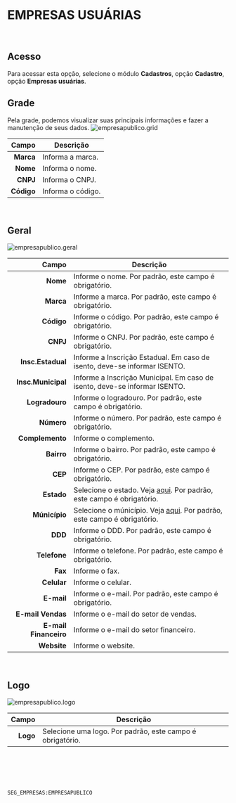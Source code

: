 # EMPRESAS USUÁRIAS
<br>

## Acesso
Para acessar esta opção, selecione o módulo **Cadastros**, opção **Cadastro**, opção **Empresas usuárias**.
<br>

## Grade
Pela grade, podemos visualizar suas principais informações e fazer a manutenção de seus dados.
![empresapublico.grid](https://raw.githubusercontent.com/netforcews/docs-siscom/master/cadastros/imagens/empresapublico.grid.png)

Campo | Descrição
--:|---
**Marca** | Informa a marca.
**Nome** | Informa o nome.
**CNPJ** | Informa o CNPJ.
**Código** | Informa o código.
<br>

## Geral
![empresapublico.geral](https://raw.githubusercontent.com/netforcews/docs-siscom/master/cadastros/imagens/empresapublico.geral.png)

Campo | Descrição
--:|---
**Nome** | Informe o nome. Por padrão, este campo é obrigatório.
**Marca** | Informe a marca. Por padrão, este campo é obrigatório.
**Código** | Informe o código. Por padrão, este campo é obrigatório.
**CNPJ** | Informe o CNPJ. Por padrão, este campo é obrigatório.
**Insc.Estadual** | Informe a Inscrição Estadual. Em caso de isento, deve-se informar ISENTO.
**Insc.Municipal** | Informe a Inscrição Municipal. Em caso de isento, deve-se informar ISENTO.
**Logradouro** | Informe o logradouro. Por padrão, este campo é obrigatório.
**Número** | Informe o número. Por padrão, este campo é obrigatório.
**Complemento** | Informe o complemento.
**Bairro** | Informe o bairro. Por padrão, este campo é obrigatório.
**CEP** | Informe o CEP. Por padrão, este campo é obrigatório.
**Estado** | Selecione o estado. Veja [aqui](/cadastros/estado.md). Por padrão, este campo é obrigatório.
**Múnicípio** | Selecione o múnicípio. Veja [aqui](/geral/municipio.md). Por padrão, este campo é obrigatório.
**DDD** | Informe o DDD. Por padrão, este campo é obrigatório.
**Telefone** | Informe o telefone. Por padrão, este campo é obrigatório.
**Fax** | Informe o fax.
**Celular** | Informe o celular.
**E-mail** | Informe o e-mail. Por padrão, este campo é obrigatório.
**E-mail Vendas** | Informe o e-mail do setor de vendas.
**E-mail Financeiro** | Informe o e-mail do setor financeiro.
**Website** | Informe o website.
<br>

## Logo
![empresapublico.logo](https://raw.githubusercontent.com/netforcews/docs-siscom/master/cadastros/imagens/empresapublico.logo.png)

Campo | Descrição
--:|---
**Logo** | Selecione uma logo. Por padrão, este campo é obrigatório.
<br>
<br>
<br>
<br>

```SEG_EMPRESAS:EMPRESAPUBLICO```
